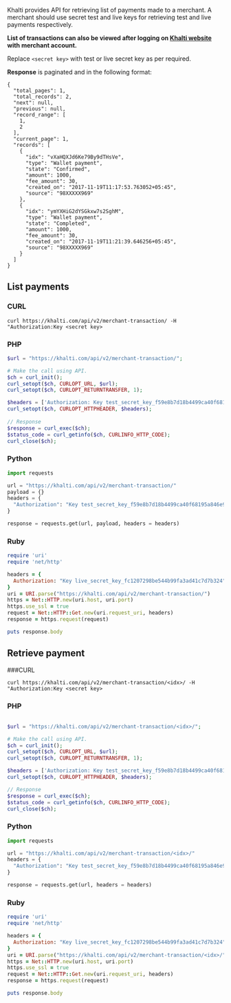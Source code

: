 Khalti provides API for retrieving list of payments made to a merchant.
A merchant should use secret test and live keys for retrieving test and live payments respectively.

**List of transactions can also be viewed after logging on [Khalti website](https://khalti.com) with merchant account.**

Replace `<secret key>` with test or live secret key as per required.

**Response** is paginated and in the following format:

```
{
  "total_pages": 1,
  "total_records": 2,
  "next": null,
  "previous": null,
  "record_range": [
    1,
    2
  ],
  "current_page": 1,
  "records": [
    {
      "idx": "vXaHQXJd6Ke79By9dTHsVe",
      "type": "Wallet payment",
      "state": "Confirmed",
      "amount": 1000,
      "fee_amount": 30,
      "created_on": "2017-11-19T11:17:53.763052+05:45",
      "source": "98XXXXX969"
    },
    {
      "idx": "ymYXHiG2dYSGkxw7s2SghM",
      "type": "Wallet payment",
      "state": "Completed",
      "amount": 1000,
      "fee_amount": 30,
      "created_on": "2017-11-19T11:21:39.646256+05:45",
      "source": "98XXXXX969"
    }
  ]
}
```


## List payments

### CURL

```curl
curl https://khalti.com/api/v2/merchant-transaction/ -H "Authorization:Key <secret key>
```

### PHP
```php
$url = "https://khalti.com/api/v2/merchant-transaction/";

# Make the call using API.
$ch = curl_init();
curl_setopt($ch, CURLOPT_URL, $url);
curl_setopt($ch, CURLOPT_RETURNTRANSFER, 1);

$headers = ['Authorization: Key test_secret_key_f59e8b7d18b4499ca40f68195a846e9b'];
curl_setopt($ch, CURLOPT_HTTPHEADER, $headers);
    
// Response
$response = curl_exec($ch);
$status_code = curl_getinfo($ch, CURLINFO_HTTP_CODE);
curl_close($ch);

```

### Python

```python
import requests

url = "https://khalti.com/api/v2/merchant-transaction/"
payload = {}
headers = {
  "Authorization": "Key test_secret_key_f59e8b7d18b4499ca40f68195a846e9b"
}

response = requests.get(url, payload, headers = headers)
```


### Ruby

```ruby
require 'uri'
require 'net/http'

headers = {
  Authorization: "Key live_secret_key_fc1207298be544b99fa3ad41c7d7b324"
}
uri = URI.parse("https://khalti.com/api/v2/merchant-transaction/")
https = Net::HTTP.new(uri.host, uri.port)
https.use_ssl = true
request = Net::HTTP::Get.new(uri.request_uri, headers)
response = https.request(request)

puts response.body
```


## Retrieve payment

###CURL 

```curl
curl https://khalti.com/api/v2/merchant-transaction/<idx>/ -H "Authorization:Key <secret key>
```

### PHP
```php
   
$url = "https://khalti.com/api/v2/merchant-transaction/<idx>/";

# Make the call using API.
$ch = curl_init();
curl_setopt($ch, CURLOPT_URL, $url);
curl_setopt($ch, CURLOPT_RETURNTRANSFER, 1);

$headers = ['Authorization: Key test_secret_key_f59e8b7d18b4499ca40f68195a846e9b'];
curl_setopt($ch, CURLOPT_HTTPHEADER, $headers);

// Response
$response = curl_exec($ch);
$status_code = curl_getinfo($ch, CURLINFO_HTTP_CODE);
curl_close($ch);

```

### Python

```python
import requests

url = "https://khalti.com/api/v2/merchant-transaction/<idx>/"
headers = {
  "Authorization": "Key test_secret_key_f59e8b7d18b4499ca40f68195a846e9b"
}

response = requests.get(url, headers = headers)
```


### Ruby

```ruby
require 'uri'
require 'net/http'

headers = {
  Authorization: "Key live_secret_key_fc1207298be544b99fa3ad41c7d7b324"
}
uri = URI.parse("https://khalti.com/api/v2/merchant-transaction/<idx>/")
https = Net::HTTP.new(uri.host, uri.port)
https.use_ssl = true
request = Net::HTTP::Get.new(uri.request_uri, headers)
response = https.request(request)

puts response.body
```
